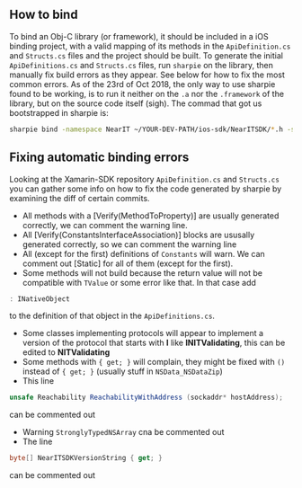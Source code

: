 
## How to bind

To bind an Obj-C library (or framework), it should be included in a iOS binding project, with a valid mapping of its methods in the `ApiDefinition.cs` and `Structs.cs` files and the project should be built.
To generate the initial `ApiDefinitions.cs` and `Structs.cs` files, run `sharpie` on the library, then manually fix build errors as they appear. See below for how to fix the most common errors.
As of the 23rd of Oct 2018, the only way to use sharpie found to be working, is to run it neither on the `.a` nor the `.framework` of the library, but on the source code itself (sigh).
The commad that got us bootstrapped in sharpie is:
```bash
sharpie bind -namespace NearIT ~/YOUR-DEV-PATH/ios-sdk/NearITSDK/*.h -sdk iphoneos12.0 -scope ~/YOUR-DEV-PATH/ios-sdk/NearITSDK
```

## Fixing automatic binding errors

Looking at the Xamarin-SDK repository `ApiDefinition.cs` and `Structs.cs` you can gather some info on how to fix the code generated by sharpie by examining the diff of certain commits.

- All methods with a [Verify(MethodToProperty)] are usually generated correctly, we can comment the warning line.
- All [Verify(ConstantsInterfaceAssociation)] blocks are ususally generated correctly, so we can comment the warning line
- All (except for the first) definitions of `Constants` will warn. We can comment out [Static] for all of them (except for the first).
- Some methods will not build because the return value will not be compatible with `TValue` or some error like that. In that case add 
```c#
: INativeObject
```
to the definition of that object in the `ApiDefinitions.cs`.

- Some classes implementing protocols will appear to implement a version of the protocol that starts with **I** like **INITValidating**, this can be edited to **NITValidating**
- Some methods with `{ get; }` will complain, they might be fixed with `()` instead of `{ get; }` (usually stuff in `NSData_NSDataZip`)
- This line
```c#
unsafe Reachability ReachabilityWithAddress (sockaddr* hostAddress);
```
can be commented out
- Warning `StronglyTypedNSArray` cna be commented out
- The line
```c#
byte[] NearITSDKVersionString { get; }
```
can be commented out